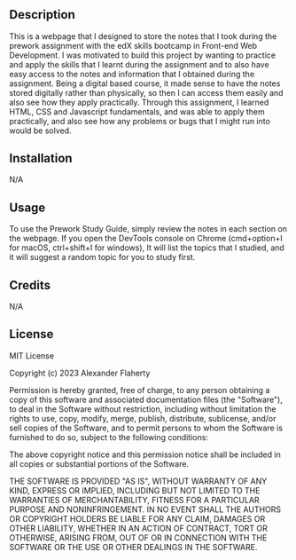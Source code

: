 # <Prework Study Guide Webpage>

## Description

This is a webpage that I designed to store the notes that I took during the prework assignment with the edX skills bootcamp in Front-end Web Development. I was motivated to build this project by wanting to practice and apply the skills that I learnt during the assignment and to also have easy access to the notes and information that I obtained during the assignment. 
Being a digital based course, it made sense to have the notes stored digitally rather than physically, so then I can access them easily and also see how they apply practically. Through this assignment, I learned HTML, CSS and Javascript fundamentals, and was able to apply them practically, and also see how any problems or bugs that I might run into would be solved.

## Installation

N/A

## Usage

To use the Prework Study Guide, simply review the notes in each section on the webpage. If you open the DevTools console on Chrome (cmd+option+I for macOS, ctrl+shift+I for windows), It will list the topics that I studied, and it will suggest a random topic for you to study first.

## Credits

N/A

## License

MIT License


Copyright (c) 2023 Alexander Flaherty


Permission is hereby granted, free of charge, to any person obtaining a copy
of this software and associated documentation files (the "Software"), to deal
in the Software without restriction, including without limitation the rights
to use, copy, modify, merge, publish, distribute, sublicense, and/or sell
copies of the Software, and to permit persons to whom the Software is
furnished to do so, subject to the following conditions:


The above copyright notice and this permission notice shall be included in all
copies or substantial portions of the Software.


THE SOFTWARE IS PROVIDED "AS IS", WITHOUT WARRANTY OF ANY KIND, EXPRESS OR
IMPLIED, INCLUDING BUT NOT LIMITED TO THE WARRANTIES OF MERCHANTABILITY,
FITNESS FOR A PARTICULAR PURPOSE AND NONINFRINGEMENT. IN NO EVENT SHALL THE
AUTHORS OR COPYRIGHT HOLDERS BE LIABLE FOR ANY CLAIM, DAMAGES OR OTHER
LIABILITY, WHETHER IN AN ACTION OF CONTRACT, TORT OR OTHERWISE, ARISING FROM,
OUT OF OR IN CONNECTION WITH THE SOFTWARE OR THE USE OR OTHER DEALINGS IN THE
SOFTWARE.
